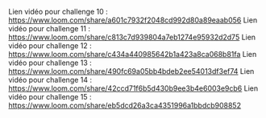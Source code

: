 Lien vidéo pour challenge 10 : https://www.loom.com/share/a601c7932f2048cd992d80a89eaab056
Lien vidéo pour challenge 11 : https://www.loom.com/share/c813c7d939804a7eb1274e95932d2d75
Lien vidéo pour challenge 12 : https://www.loom.com/share/c434a440985642b1a423a8ca068b81fa
Lien vidéo pour challenge 13 : https://www.loom.com/share/490fc69a05bb4bdeb2ee54013df3ef74
Lien vidéo pour challenge 14 : https://www.loom.com/share/42ccd71f6b5d430b9ee3b4e6003e9cb6
Lien vidéo pour challenge 15 : https://www.loom.com/share/eb5dcd26a3ca4351996a1bbdcb908852